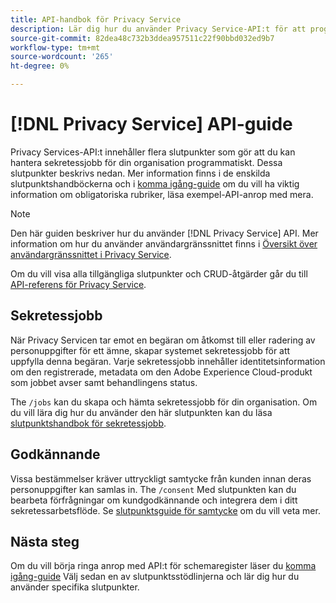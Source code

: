 ```yaml
---
title: API-handbok för Privacy Service
description: Lär dig hur du använder Privacy Service-API:t för att programmässigt hantera sekretessjobb för Adobe Experience Cloud-program som stöds.
source-git-commit: 82dea48c732b3ddea957511c22f90bbd032ed9b7
workflow-type: tm+mt
source-wordcount: '265'
ht-degree: 0%

---
```


# [!DNL Privacy Service] API-guide

Privacy Services-API:t innehåller flera slutpunkter som gör att du kan hantera sekretessjobb för din organisation programmatiskt. Dessa slutpunkter beskrivs nedan. Mer information finns i de enskilda slutpunktshandböckerna och i [komma igång-guide](./getting-started.md) om du vill ha viktig information om obligatoriska rubriker, läsa exempel-API-anrop med mera.

>[!NOTE]
>
>Den här guiden beskriver hur du använder [!DNL Privacy Service] API. Mer information om hur du använder användargränssnittet finns i [Översikt över användargränssnittet i Privacy Service](../ui/overview.md).

Om du vill visa alla tillgängliga slutpunkter och CRUD-åtgärder går du till [API-referens för Privacy Service](https://www.adobe.io/experience-platform-apis/references/privacy-service/).

## Sekretessjobb

När Privacy Servicen tar emot en begäran om åtkomst till eller radering av personuppgifter för ett ämne, skapar systemet sekretessjobb för att uppfylla denna begäran. Varje sekretessjobb innehåller identitetsinformation om den registrerade, metadata om den Adobe Experience Cloud-produkt som jobbet avser samt behandlingens status.

The `/jobs` kan du skapa och hämta sekretessjobb för din organisation. Om du vill lära dig hur du använder den här slutpunkten kan du läsa [slutpunktshandbok för sekretessjobb](./privacy-jobs.md).

## Godkännande

Vissa bestämmelser kräver uttryckligt samtycke från kunden innan deras personuppgifter kan samlas in. The `/consent` Med slutpunkten kan du bearbeta förfrågningar om kundgodkännande och integrera dem i ditt sekretessarbetsflöde. Se [slutpunktsguide för samtycke](./consent.md) om du vill veta mer.

## Nästa steg

Om du vill börja ringa anrop med API:t för schemaregister läser du [komma igång-guide](./getting-started.md) Välj sedan en av slutpunktsstödlinjerna och lär dig hur du använder specifika slutpunkter.
